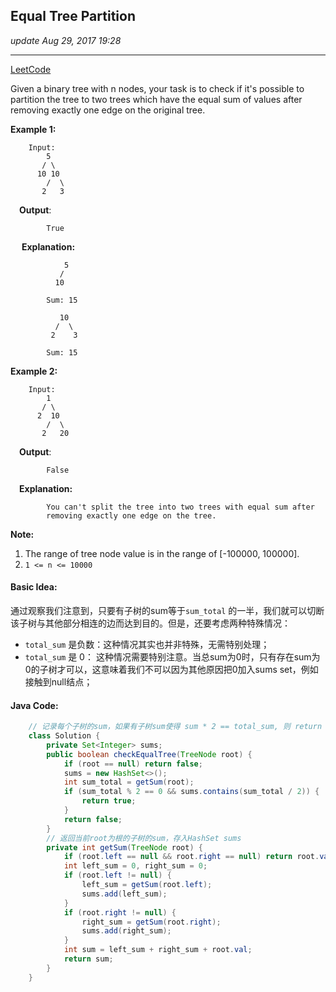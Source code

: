 ## Equal Tree Partition
_update Aug 29, 2017  19:28_

---

[LeetCode](https://leetcode.com/problems/equal-tree-partition/description/)

Given a binary tree with n nodes, your task is to check if it's possible to partition the tree to two trees which have the equal sum of values after removing exactly one edge on the original tree.

**Example 1:**

        Input:     
            5
           / \
          10 10
            /  \
           2   3
        
&emsp;**Output**: 

            True
&emsp; **Explanation:**
 
                5
               / 
              10
                  
            Sum: 15
            
               10
              /  \
             2    3
            
            Sum: 15
        
**Example 2:**

        Input:     
            1
           / \
          2  10
            /  \
           2   20

&emsp;**Output**: 

            False

&emsp;**Explanation:** 

            You can't split the tree into two trees with equal sum after 
            removing exactly one edge on the tree.

**Note:**

1. The range of tree node value is in the range of [-100000, 100000].
2. `1 <= n <= 10000`

#### Basic Idea:

通过观察我们注意到，只要有子树的sum等于`sum_total` 的一半，我们就可以切断该子树与其他部分相连的边而达到目的。但是，还要考虑两种特殊情况：

* `total_sum` 是负数：这种情况其实也并非特殊，无需特别处理；
* `total_sum` 是 0： 这种情况需要特别注意。当总sum为0时，只有存在sum为0的子树才可以，这意味着我们不可以因为其他原因把0加入sums set，例如接触到null结点；

#### Java Code:

```java
    // 记录每个子树的sum，如果有子树sum使得 sum * 2 == total_sum, 则 return True
    class Solution {
        private Set<Integer> sums;
        public boolean checkEqualTree(TreeNode root) {
            if (root == null) return false;
            sums = new HashSet<>();
            int sum_total = getSum(root);
            if (sum_total % 2 == 0 && sums.contains(sum_total / 2)) {
                return true;
            }
            return false;
        }
        // 返回当前root为根的子树的sum，存入HashSet sums
        private int getSum(TreeNode root) {
            if (root.left == null && root.right == null) return root.val;
            int left_sum = 0, right_sum = 0;
            if (root.left != null) {
                left_sum = getSum(root.left);
                sums.add(left_sum);
            }
            if (root.right != null) {
                right_sum = getSum(root.right);
                sums.add(right_sum);
            }
            int sum = left_sum + right_sum + root.val;
            return sum;
        }
    }
```



